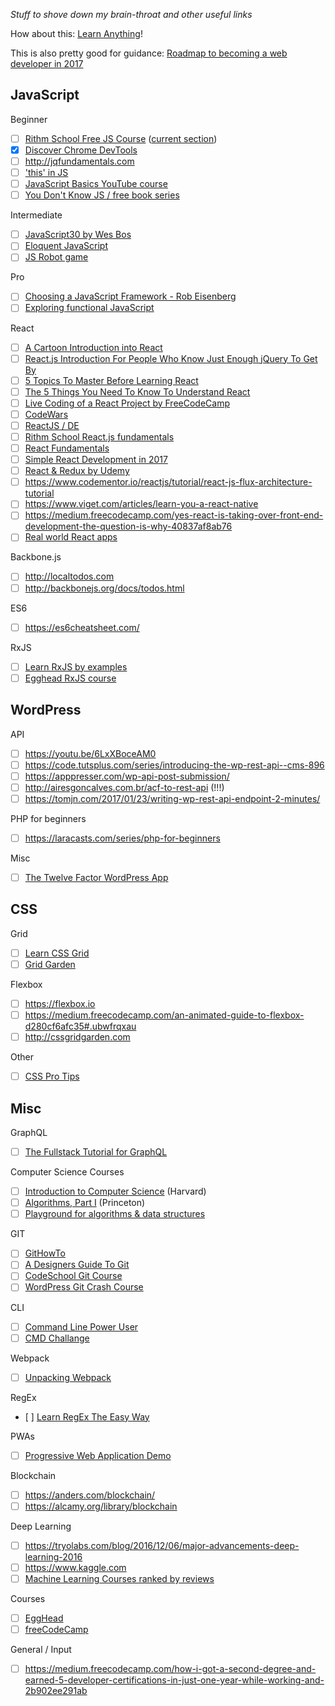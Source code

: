 *Stuff to shove down my brain-throat and other useful links*

How about this: [Learn Anything](https://learn-anything.xyz/)!

This is also pretty good for guidance: [Roadmap to becoming a web developer in 2017](https://medium.freecodecamp.org/a-roadmap-to-becoming-a-web-developer-in-2017-b6ac3dddd0cf)

## JavaScript

Beginner

- [ ] [Rithm School Free JS Course](https://www.rithmschool.com/courses) ([current section](https://www.rithmschool.com/courses/intermediate-javascript-part-2/jquery-animations))
- [x] [Discover Chrome DevTools](http://discover-devtools.codeschool.com)
- [ ] http://jqfundamentals.com
- [ ] ['this' in JS](https://dev.to/rachelralston/the-this-keyword-in-javascript)
- [ ] [JavaScript Basics YouTube course](https://medium.freecodecamp.com/my-giant-javascript-basics-course-is-now-live-on-youtube-and-its-100-free-9020a21bbc27)
- [ ] [You Don't Know JS / free book series](https://github.com/getify/You-Dont-Know-JS)

Intermediate

- [ ] [JavaScript30 by Wes Bos](https://javascript30.com)
- [ ] [Eloquent JavaScript](http://eloquentjavascript.net)
- [ ] [JS Robot game](https://lab.reaal.me/jsrobot/)

Pro

- [ ] [Choosing a JavaScript Framework - Rob Eisenberg](https://www.youtube.com/watch?v=6I_GwgoGm1w)
- [ ] [Exploring functional JavaScript](https://gziolo.pl/2016/12/21/exploring-functional-javascript)

React

- [ ] [A Cartoon Introduction into React](https://code-cartoons.com/a-cartoon-intro-to-redux-3afb775501a6)
- [ ] [React.js Introduction For People Who Know Just Enough jQuery To Get By](http://chibicode.com/react-js-introduction-for-people-who-know-just-enough-jquery-to-get-by/)
- [ ] [5 Topics To Master Before Learning React](https://www.rithmschool.com/blog/5-topics-to-master-before-learning-react)
- [ ] [The 5 Things You Need To Know To Understand React](https://medium.freecodecamp.com/the-5-things-you-need-to-know-to-understand-react-a1dbd5d114a3)
- [ ] [Live Coding of a React Project by FreeCodeCamp](https://www.youtube.com/watch?v=OUPBEpfBEXo&index=1&list=PLWKjhJtqVAbkxYR9ly9ksx8UYyCpBRmMc)
- [ ] [CodeWars](https://www.codewars.com/?language=javascript)
- [ ] [ReactJS / DE](http://reactjs.de)
- [ ] [Rithm School React.js fundamentals](https://www.rithmschool.com/courses/react-fundamentals)
- [ ] [React Fundamentals](https://reacttraining.com/online/react-fundamentals)
- [ ] [Simple React Development in 2017](https://hackernoon.com/simple-react-development-in-2017-113bd563691f)
- [ ] [React & Redux by Udemy](https://www.udemy.com/react-redux)
- [ ] https://www.codementor.io/reactjs/tutorial/react-js-flux-architecture-tutorial
- [ ] https://www.viget.com/articles/learn-you-a-react-native
- [ ] https://medium.freecodecamp.com/yes-react-is-taking-over-front-end-development-the-question-is-why-40837af8ab76
- [ ] [Real world React apps](https://github.com/jeromedalbert/real-world-react-apps)

Backbone.js

- [ ] http://localtodos.com
- [ ] http://backbonejs.org/docs/todos.html

ES6

- [ ] https://es6cheatsheet.com/

RxJS

- [ ] [Learn RxJS by examples](https://medium.com/@mutebg/learn-rxjs-by-examples-c56bf481bec2)
- [ ] [Egghead RxJS course](https://egghead.io/browse/libraries/rxjs)

## WordPress

API

- [ ] https://youtu.be/6LxXBoceAM0
- [ ] https://code.tutsplus.com/series/introducing-the-wp-rest-api--cms-896
- [ ] https://apppresser.com/wp-api-post-submission/
- [ ] http://airesgoncalves.com.br/acf-to-rest-api (!!!)
- [ ] https://tomjn.com/2017/01/23/writing-wp-rest-api-endpoint-2-minutes/

PHP for beginners

- [ ] https://laracasts.com/series/php-for-beginners

Misc

- [ ] [The Twelve Factor WordPress App](https://roots.io/twelve-factor-wordpress/)

## CSS

Grid

- [ ] [Learn CSS Grid](http://jensimmons.com/post/feb-27-2017/learn-css-grid)
- [ ] [Grid Garden](http://cssgridgarden.com/)

Flexbox

- [ ] https://flexbox.io
- [ ] https://medium.freecodecamp.com/an-animated-guide-to-flexbox-d280cf6afc35#.ubwfrqxau
- [ ] http://cssgridgarden.com

Other

- [ ] [CSS Pro Tips](https://github.com/AllThingsSmitty/css-protips)

## Misc

GraphQL

- [ ] [The Fullstack Tutorial for GraphQL](https://www.howtographql.com)

Computer Science Courses

- [ ] [Introduction to Computer Science](https://www.class-central.com/mooc/442/edx-introduction-to-computer-science) (Harvard)
- [ ] [Algorithms, Part I](https://www.class-central.com/mooc/339/coursera-algorithms-part-i) (Princeton)
- [ ] [Playground for algorithms & data structures](http://cs-playground-react.surge.sh/)

GIT

- [ ] [GitHowTo](https://githowto.com)
- [ ] [A Designers Guide To Git](https://blog.marvelapp.com/designers-guide-git)
- [ ] [CodeSchool Git Course](https://www.codeschool.com/courses/try-git)
- [ ] [WordPress Git Crash Course](https://wppusher.com/wordpress-git-crash-course)

CLI

- [ ] [Command Line Power User](https://commandlinepoweruser.com)
- [ ] [CMD Challange](https://cmdchallenge.com)

Webpack

- [ ] [Unpacking Webpack](https://blog.tighten.co/unpacking-webpack)

RegEx

- [ ] [Learn RegEx The Easy Way](https://github.com/zeeshanu/learn-regex)

PWAs

- [ ] [Progressive Web Application Demo](https://github.com/gokulkrishh/demo-progressive-web-app)

Blockchain

- [ ] https://anders.com/blockchain/
- [ ] https://alcamy.org/library/blockchain

Deep Learning

- [ ] https://tryolabs.com/blog/2016/12/06/major-advancements-deep-learning-2016
- [ ] https://www.kaggle.com
- [ ] [Machine Learning Courses ranked by reviews](https://medium.freecodecamp.org/every-single-machine-learning-course-on-the-internet-ranked-by-your-reviews-3c4a7b8026c0)

Courses

- [ ] [EggHead](https://egghead.io)
- [ ] [freeCodeCamp](https://www.freecodecamp.com)

General / Input

- [ ] https://medium.freecodecamp.com/how-i-got-a-second-degree-and-earned-5-developer-certifications-in-just-one-year-while-working-and-2b902ee291ab
